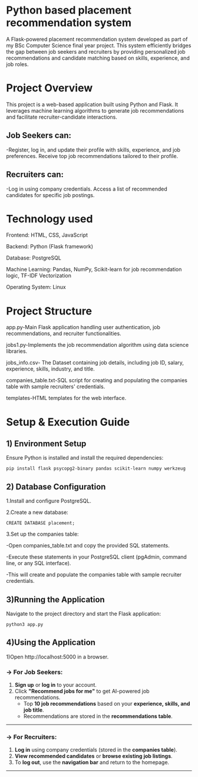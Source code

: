 # Python based placement recommendation system
A Flask-powered placement recommendation system developed as part of my BSc Computer Science final year project. This system efficiently bridges the gap between job seekers and recruiters by providing personalized job recommendations and candidate matching based on skills, experience, and job roles.
# Project Overview
This project is a web-based application built using Python and Flask. It leverages machine learning algorithms to generate job recommendations and facilitate recruiter-candidate interactions.

## Job Seekers can:
-Register, log in, and update their profile with skills, experience, and job preferences.
 Receive top job recommendations tailored to their profile.

## Recruiters can:
-Log in using company credentials.
Access a list of recommended candidates for specific job postings.

# Technology used
Frontend: HTML, CSS, JavaScript

Backend: Python (Flask framework)

Database: PostgreSQL

Machine Learning: Pandas, NumPy, Scikit-learn for job recommendation logic, TF-IDF Vectorization

Operating System: Linux

# Project Structure
app.py-Main Flask application handling user authentication, job recommendations, and recruiter functionalities.

jobs1.py-Implements the job recommendation algorithm using data science libraries.

jobs_info.csv- The Dataset containing job details, including job ID, salary, experience, skills, industry, and title.

companies_table.txt-SQL script for creating and populating the companies table with sample recruiters' credentials.

templates-HTML templates for the web interface.

# Setup & Execution Guide
## 1) Environment Setup  
Ensure Python is installed and install the required dependencies:  
```
pip install flask psycopg2-binary pandas scikit-learn numpy werkzeug
```
## 2) Database Configuration
1.Install and configure PostgreSQL. 

2.Create a new database:
```
CREATE DATABASE placement;
```
3.Set up the companies table:

-Open companies_table.txt and copy the provided SQL statements.

-Execute these statements in your PostgreSQL client (pgAdmin, command line, or any SQL interface).

-This will create and populate the companies table with sample recruiter credentials.



## 3)Running the Application
Navigate to the project directory and start the Flask application:
```
python3 app.py
```

## 4)Using the Application
1)Open http://localhost:5000 in a browser.

### -> For Job Seekers:
1. **Sign up** or **log in** to your account.  
2. Click **"Recommend jobs for me"** to get AI-powered job recommendations.  
   - Top **10 job recommendations** based on your **experience, skills, and job title**.  
   - Recommendations are stored in the **recommendations table**.  

---

### -> For Recruiters:
1. **Log in** using company credentials (stored in the **companies table**).  
2. **View recommended candidates** or **browse existing job listings**.  
3. To **log out**, use the **navigation bar** and return to the homepage.  

---










